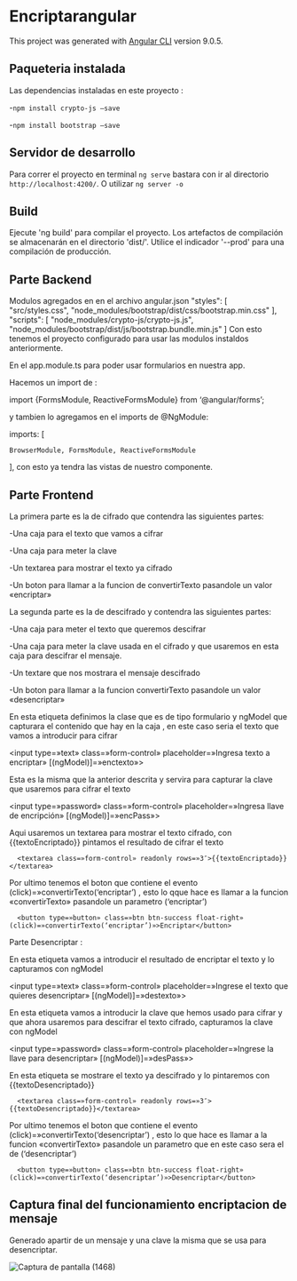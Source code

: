 # Encriptarangular

This project was generated with [Angular CLI](https://github.com/angular/angular-cli) version 9.0.5.

## Paqueteria instalada
Las dependencias instaladas en este proyecto :

-`npm install crypto-js –save`

-`npm install bootstrap –save`

## Servidor de desarrollo

Para correr el proyecto en terminal `ng serve` bastara con ir al directorio `http://localhost:4200/`. O utilizar `ng server -o`


## Build

Ejecute 'ng build' para compilar el proyecto. Los artefactos de compilación se almacenarán en el directorio 'dist/'. Utilice el indicador '--prod' para una compilación de producción.

## Parte Backend
Modulos agregados en en el archivo angular.json
 "styles": [
              "src/styles.css",
              "node_modules/bootstrap/dist/css/bootstrap.min.css"
            ],
            "scripts": [
              "node_modules/crypto-js/crypto-js.js",
              "node_modules/bootstrap/dist/js/bootstrap.bundle.min.js"
            ]
Con esto tenemos el proyecto configurado para usar las modulos instaldos anteriormente.

En el app.module.ts para poder usar formularios en nuestra app.

Hacemos un import de :

import {FormsModule, ReactiveFormsModule} from ‘@angular/forms’;

y tambien lo agregamos en el imports de @NgModule:

imports: [

    BrowserModule, FormsModule, ReactiveFormsModule

  ],
con esto ya tendra las vistas de nuestro componente.

## Parte Frontend
La primera parte es la de cifrado que contendra las siguientes partes:

-Una caja para el texto que vamos a cifrar

-Una caja para meter la clave

-Un textarea para mostrar el texto ya cifrado

-Un boton para llamar a la funcion de convertirTexto pasandole un valor «encriptar»

La segunda parte es la de descifrado y contendra las siguientes partes:

-Una caja para meter el texto que queremos descifrar

-Una caja para meter la clave usada en el cifrado y que usaremos en esta caja para descifrar el mensaje.

-Un textare que nos mostrara el mensaje descifrado

-Un boton para llamar a la funcion convertirTexto pasandole un valor «desencriptar»

En esta etiqueta definimos la clase que es de tipo formulario y ngModel que capturara el contenido que hay en la caja , en este caso seria el texto que vamos a introducir para cifrar

<input type=»text» class=»form-control» placeholder=»Ingresa texto a encriptar» [(ngModel)]=»enctexto»>

Esta es la misma que la anterior descrita y servira para capturar la clave que usaremos para cifrar el texto

<input type=»password» class=»form-control» placeholder=»Ingresa llave de encripción» [(ngModel)]=»encPass»>

Aqui usaremos un textarea para mostrar el texto cifrado, con {{textoEncriptado}} pintamos el resultado de cifrar el texto

      <textarea class=»form-control» readonly rows=»3″>{{textoEncriptado}}</textarea>

Por ultimo tenemos el boton que contiene el evento (click)=»convertirTexto(‘encriptar’) , esto lo qque hace es llamar a la funcion «convertirTexto» pasandole un parametro (‘encriptar’)

      <button type=»button» class=»btn btn-success float-right» (click)=»convertirTexto(‘encriptar’)»>Encriptar</button>

Parte Desencriptar :

En esta etiqueta vamos a introducir el resultado de encriptar el texto y lo capturamos con ngModel

  <input type=»text» class=»form-control» placeholder=»Ingrese el texto que quieres desencriptar» [(ngModel)]=»destexto»>

En esta etiqueta vamos a introducir la clave que hemos usado para cifrar y que ahora usaremos para descifrar el texto cifrado, capturamos la clave con ngModel

<input type=»password» class=»form-control» placeholder=»Ingrese la llave para desencriptar» [(ngModel)]=»desPass»>

En esta etiqueta se mostrare el texto ya descifrado y lo pintaremos con {{textoDesencriptado}}

      <textarea class=»form-control» readonly rows=»3″>{{textoDesencriptado}}</textarea>

Por ultimo tenemos el boton que contiene el evento (click)=»convertirTexto(‘desencriptar’) , esto lo que hace es llamar a la funcion «convertirTexto» pasandole un parametro que en este caso sera el de (‘desencriptar’)

      <button type=»button» class=»btn btn-success float-right» (click)=»convertirTexto(‘desencriptar’)»>Desencriptar</button>
      
## Captura final del funcionamiento encriptacion de mensaje
Generado apartir de un mensaje y una clave la misma que se usa para desencriptar.

![Captura de pantalla (1468)](https://user-images.githubusercontent.com/92960409/152889349-eea41d43-61cc-4ba3-b7e2-7b17b6a11c94.png)
